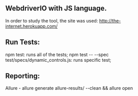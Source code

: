 ## WebdriverIO with JS language.
In order to study the tool, the site was used:
http://the-internet.herokuapp.com/

## Run Tests:

npm test: runs all of the tests;
npm test -- --spec test/specs/dynamic_controls.js: runs specific test;

## Reporting:

Allure - allure generate allure-results/ --clean && allure open
